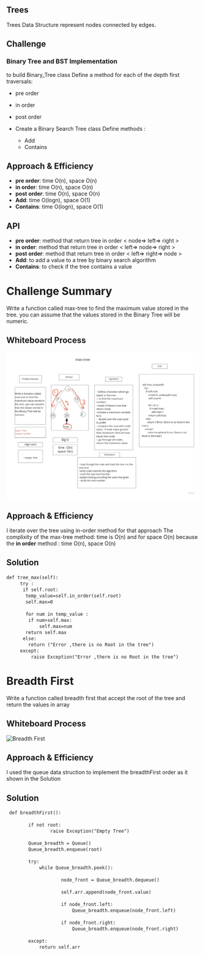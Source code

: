 ## Trees

Trees Data Structure represent nodes connected by edges.

## Challenge

### Binary Tree and BST Implementation

to build Binary_Tree class Define a method for each of the depth first traversals:

+ pre order
+ in order
+ post order
+ Create a Binary Search Tree class Define methods :

  + Add
  + Contains

## Approach & Efficiency

+ **pre order**: time O(n), space O(n)
+ **in order**: time O(n), space O(n)
+ **post order**: time O(n), space O(n)
+ **Add**: time O(logn), space O(1)
+ **Contains**: time O(logn), space O(1)

## API

+ **pre order**: method that return tree in order < node=> left=> right >
+ **in order**: method that return tree in order < left=> node=> right >
+ **post order**: method that return tree in order < left=> right=> node >
+ **Add**: to add a value to a tree by binary search algorithm
+ **Contains**: to check if the tree contains a value


# Challenge Summary

Write a function called max-tree to find the maximum value stored in the tree. you can assume that the values stored in the Binary Tree will be numeric.

## Whiteboard Process

![max-tree](whiteboards/tree-max.jpg)

## Approach & Efficiency

I iterate over the tree using in-order method for that approach The complixity of the max-tree method:
 time is O(n) and for space O(n)
 because the  **in order** method : time O(n), space O(n)

## Solution

```
def tree_max(self):
     try :
      if self.root:
       temp_value=self.in_order(self.root)
       self.max=0

       for num in temp_value :
        if num>self.max:
            self.max=num
       return self.max
      else:
        return ("Error ,there is no Root in the tree")
     except:
         raise Exception("Error ,there is no Root in the tree")
```
# Breadth First

Write a function called breadth first that accept the root of the tree and return the values in array

## Whiteboard Process
![Breadth First](x.jpg)

## Approach & Efficiency

I used the queue data struction to implement the breadthFirst order as it shown in the Solution

## Solution
```
 def breadthFirst():

        if not root:
                raise Exception("Empty Tree")

        Queue_breadth = Queue()
        Queue_breadth.enqueue(root)

        try:
            while Queue_breadth.peek():

                    node_front = Queue_breadth.dequeue()

                    self.arr.append(node_front.value)

                    if node_front.left:
                        Queue_breadth.enqueue(node_front.left)

                    if node_front.right:
                        Queue_breadth.enqueue(node_front.right)

        except:
            return self.arr


```
